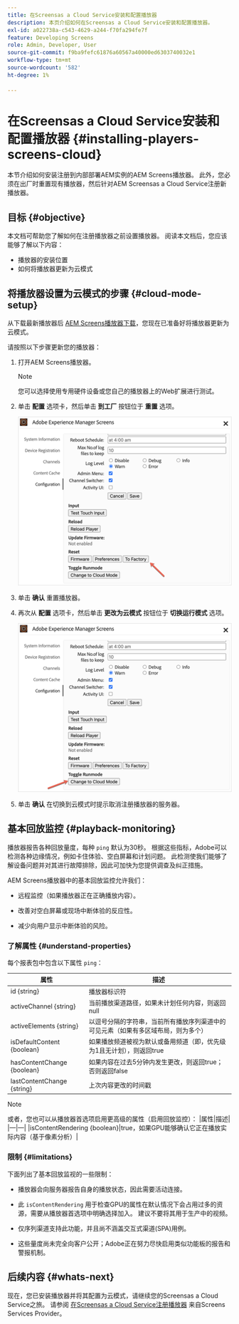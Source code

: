 ```yaml
---
title: 在Screensas a Cloud Service安装和配置播放器
description: 本页介绍如何在Screensas a Cloud Service安装和配置播放器。
exl-id: a022738a-c543-4629-a244-f70fa294fe7f
feature: Developing Screens
role: Admin, Developer, User
source-git-commit: f9ba9fefc61876a60567a40000ed6303740032e1
workflow-type: tm+mt
source-wordcount: '582'
ht-degree: 1%

---
```


# 在Screensas a Cloud Service安装和配置播放器 {#installing-players-screens-cloud}

本节介绍如何安装注册到内部部署AEM实例的AEM Screens播放器。 此外，您必须在出厂时重置现有播放器，然后针对AEM Screensas a Cloud Service注册新播放器。

## 目标 {#objective}

本文档可帮助您了解如何在注册播放器之前设置播放器。 阅读本文档后，您应该能够了解以下内容：

* 播放器的安装位置
* 如何将播放器更新为云模式

## 将播放器设置为云模式的步骤 {#cloud-mode-setup}

从下载最新播放器后 [AEM Screens播放器下载](https://download.macromedia.com/screens/)，您现在已准备好将播放器更新为云模式。

请按照以下步骤更新您的播放器：

1. 打开AEM Screens播放器。

   >[!NOTE]
   >您可以选择使用专用硬件设备或您自己的播放器上的Web扩展进行测试。

1. 单击 **配置** 选项卡，然后单击 **到工厂** 按钮位于 **重置** 选项。

   ![图像](/help/screens-cloud/assets/player/installplayer-2.png)

1. 单击 **确认** 重置播放器。

1. 再次从 **配置** 选项卡，然后单击 **更改为云模式** 按钮位于 **切换运行模式** 选项。

   ![图像](/help/screens-cloud/assets/player/installplayer-1.png)

1. 单击 **确认** 在切换到云模式时提示取消注册播放器的服务器。

## 基本回放监控 {#playback-monitoring}

播放器报告各种回放量度，每种 `ping` 默认为30秒。 根据这些指标，Adobe可以检测各种边缘情况，例如卡住体验、空白屏幕和计划问题。 此检测使我们能够了解设备问题并对其进行故障排除，因此可加快为您提供调查及纠正措施。

AEM Screens播放器中的基本回放监控允许我们：

* 远程监控（如果播放器正在正确播放内容）。

* 改善对空白屏幕或现场中断体验的反应性。

* 减少向用户显示中断体验的风险。

### 了解属性 {#understand-properties}

每个报表包中包含以下属性 `ping`：

| 属性 | 描述 |
|---|---|
| id {string} | 播放器标识符 |
| activeChannel {string} | 当前播放渠道路径，如果未计划任何内容，则返回null |
| activeElements {string} | 以逗号分隔的字符串，当前所有播放序列渠道中的可见元素（如果有多区域布局，则为多个） |
| isDefaultContent {boolean} | 如果播放频道被视为默认或备用频道（即，优先级为1且无计划），则返回true |
| hasContentChange {boolean} | 如果内容在过去5分钟内发生更改，则返回true；否则返回false |
| lastContentChange {string} | 上次内容更改的时间戳 |

>[!NOTE]
>或者，您也可以从播放器首选项启用更高级的属性（启用回放监控）：
>|属性|描述|
>|—|—|
>|isContentRendering {boolean}|true，如果GPU能够确认它正在播放实际内容（基于像素分析）|

### 限制 {#limitations}

下面列出了基本回放监视的一些限制：

* 播放器会向服务器报告自身的播放状态，因此需要活动连接。

* 此 `isContentRendering` 用于检查GPU的属性在默认情况下会占用过多的资源，需要从播放器首选项中明确选择加入。 建议不要将其用于生产中的视频。

* 仅序列渠道支持此功能，并且尚不涵盖交互式渠道(SPA)用例。

* 这些量度尚未完全向客户公开；Adobe正在努力尽快启用类似功能板的报告和警报机制。

## 后续内容 {#whats-next}

现在，您已安装播放器并将其配置为云模式，请继续您的Screensas a Cloud Service之旅。 请参阅 [在Screensas a Cloud Service注册播放器](/help/screens-cloud/managing-players-registration/registering-players-screens-cloud.md) 来自Screens Services Provider。
